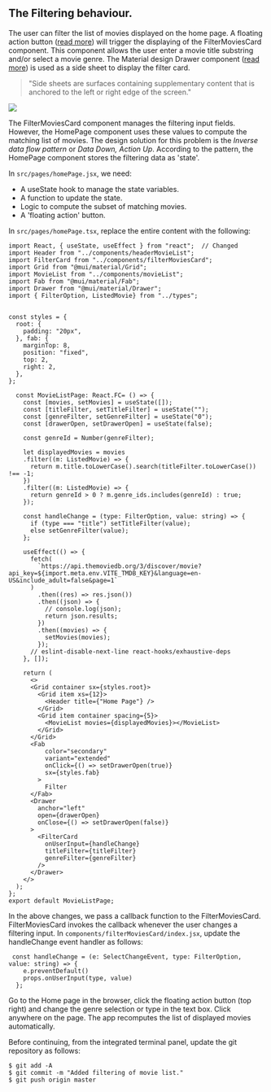 ## The Filtering behaviour.

The user can filter the list of movies displayed on the home page. A floating action button ([read more](https://material-ui.com/components/floating-action-button/)) will trigger the displaying of the FilterMoviesCard component. This component allows the user enter a movie title substring and/or select a movie genre. The Material design Drawer component ([read more](https://material-ui.com/components/drawers/)) is used as a side sheet to display the filter card.

>"Side sheets are surfaces containing supplementary content that is anchored to the left or right edge of the screen."

![][filtering]

The FilterMoviesCard component manages the filtering input fields. However, the HomePage component uses these values to compute the matching list of movies. The design solution for this problem is the *Inverse data flow pattern* or *Data Down, Action Up*. According to the pattern, the HomePage component stores the filtering data as 'state'.

In `src/pages/homePage.jsx`, we need:

+ A useState hook to manage the state variables.
+ A function to update the state.
+ Logic to compute the subset of matching movies.
+ A 'floating action' button.

In `src/pages/homePage.tsx`, replace the entire content with the following:
~~~tsx
import React, { useState, useEffect } from "react";  // Changed
import Header from "../components/headerMovieList";
import FilterCard from "../components/filterMoviesCard";
import Grid from "@mui/material/Grid";
import MovieList from "../components/movieList";
import Fab from "@mui/material/Fab";
import Drawer from "@mui/material/Drawer";
import { FilterOption, ListedMovie} from "../types";

 
const styles = {
  root: {
    padding: "20px",
  }, fab: {
    marginTop: 8,
    position: "fixed",
    top: 2,
    right: 2,
  },
};

  const MovieListPage: React.FC= () => {
    const [movies, setMovies] = useState([]);
    const [titleFilter, setTitleFilter] = useState("");
    const [genreFilter, setGenreFilter] = useState("0");
    const [drawerOpen, setDrawerOpen] = useState(false);

    const genreId = Number(genreFilter);

    let displayedMovies = movies
    .filter((m: ListedMovie) => {
      return m.title.toLowerCase().search(titleFilter.toLowerCase()) !== -1;
    })
    .filter((m: ListedMovie) => {
      return genreId > 0 ? m.genre_ids.includes(genreId) : true;
    });

    const handleChange = (type: FilterOption, value: string) => {
      if (type === "title") setTitleFilter(value);
      else setGenreFilter(value);
    };

    useEffect(() => {
      fetch(
        `https://api.themoviedb.org/3/discover/movie?api_key=${import.meta.env.VITE_TMDB_KEY}&language=en-US&include_adult=false&page=1`
      )
        .then((res) => res.json())
        .then((json) => {
          // console.log(json);
          return json.results;
        })
        .then((movies) => {
          setMovies(movies);
        });
      // eslint-disable-next-line react-hooks/exhaustive-deps
    }, []);
    
    return (
      <>
      <Grid container sx={styles.root}>
        <Grid item xs={12}>
          <Header title={"Home Page"} />
        </Grid>
        <Grid item container spacing={5}>
          <MovieList movies={displayedMovies}></MovieList>
        </Grid>
      </Grid>
      <Fab
          color="secondary"
          variant="extended"
          onClick={() => setDrawerOpen(true)}
          sx={styles.fab}
        >
          Filter
      </Fab>
      <Drawer
        anchor="left"
        open={drawerOpen}
        onClose={() => setDrawerOpen(false)}
      >
        <FilterCard
          onUserInput={handleChange}
          titleFilter={titleFilter}
          genreFilter={genreFilter}
        />
      </Drawer>
    </>
  );
};
export default MovieListPage;

~~~
In the above changes, we pass a callback function to the FilterMoviesCard. FilterMoviesCard invokes the callback whenever the user changes a filtering input. In `components/filterMoviesCard/index.jsx`, update the handleChange event handler as follows:
~~~tsx
 const handleChange = (e: SelectChangeEvent, type: FilterOption, value: string) => {
    e.preventDefault()
    props.onUserInput(type, value)
  };
~~~

Go to the Home page in the browser, click the floating action button (top right) and change the genre selection or type in the text box. Click anywhere on the page. The app recomputes the list of displayed movies automatically.

Before continuing, from the integrated terminal panel, update the git repository as follows:
~~~
$ git add -A
$ git commit -m "Added filtering of movie list."
$ git push origin master
~~~

[filtering]: ./img/filtering.png